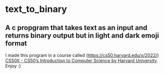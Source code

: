 # text_to_binary
## A c propgram that takes text as an input and returns binary output but in light and dark emoji format
I made this program in a course called  (https://cs50.harvard.edu/x/2022/) [CS50X - CS50’s Introduction to Computer Science by Harvard University](https://cs50.harvard.edu/x/2022/).
Enjoy :)
